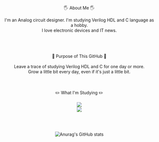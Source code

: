 <br/>
<br/>
<br/>
<div align="center">🖐️ About Me 🖐️<br/><br/>
I'm an Analog circuit designer. I'm studying Verilog HDL and C language as a hobby.
<br/>
  I love electronic devices and IT news.
<br/>
<br/>
<br/>
  <br/>
  <br/>
📌 Purpose of This GitHub 📌<br/><br/>
  Leave a trace of studying Verilog HDL and C for one day or more.
  <br/>
  Grow a little bit every day, even if it's just a little bit.
<br/>
<br/>
<br/>
  <br/>
✏️ What I'm Studying ✏️<br/><br/>
  <img src="https://img.shields.io/badge/Verilog HDL-0077FF?style=for-the-badge&logo=v&logoColor=white">
      <br/>
  <img src="https://img.shields.io/badge/C Language-A8B9CC?style=for-the-badge&logo=c&logoColor=black"> 
    <br/>
    <br/>
    <br/>
  <br/>
  
![Anurag's GitHub stats](https://github-readme-stats.vercel.app/api?username=rainleaf98&show_icons=true&theme=dark)
</div>
  <br/>
  <br/>
